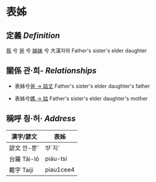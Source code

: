 # 表姊
## 定義 _Definition_
[我](member1.md) 兮 [爸](member2.md) 兮 [姊妹](member12.md) 兮 大漢자와 Father's sister's elder daughter

## 關係 관·희- _Relationships_

- 表姊兮[爸 → 姑丈](member43.md) Father's sister's elder daughter's father

- 表姊兮[媽 → 姑](member12.md) Father's sister's elder daughter's mother



## 稱呼 칑·허· _Address_

漢字/諺文 | 表姊
--- | ---
諺文 깐-뿐ˆ | ᄇᆤˊ지ˊ
台羅 Tâi-lô | piáu-tsí
戴字 Taiji | piau1cee4


